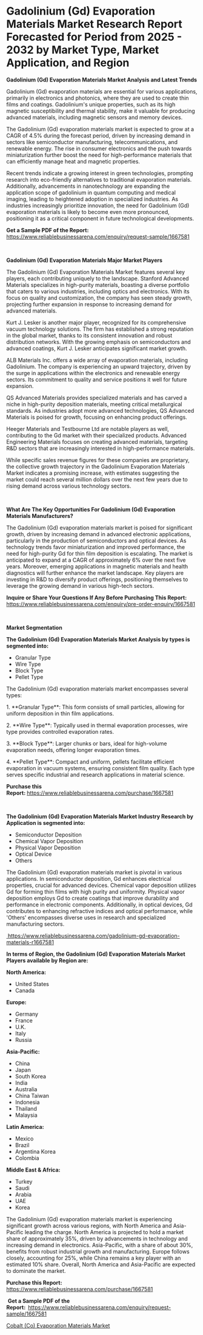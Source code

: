 <p><h1>Gadolinium (Gd) Evaporation Materials Market Research Report Forecasted for Period from 2025 -  2032 by Market Type, Market Application, and Region</h1></p><p><strong>Gadolinium (Gd) Evaporation Materials Market Analysis and Latest Trends</strong></p>
<p><p>Gadolinium (Gd) evaporation materials are essential for various applications, primarily in electronics and photonics, where they are used to create thin films and coatings. Gadolinium's unique properties, such as its high magnetic susceptibility and thermal stability, make it valuable for producing advanced materials, including magnetic sensors and memory devices.</p><p>The Gadolinium (Gd) evaporation materials market is expected to grow at a CAGR of 4.5% during the forecast period, driven by increasing demand in sectors like semiconductor manufacturing, telecommunications, and renewable energy. The rise in consumer electronics and the push towards miniaturization further boost the need for high-performance materials that can efficiently manage heat and magnetic properties.</p><p>Recent trends indicate a growing interest in green technologies, prompting research into eco-friendly alternatives to traditional evaporation materials. Additionally, advancements in nanotechnology are expanding the application scope of gadolinium in quantum computing and medical imaging, leading to heightened adoption in specialized industries. As industries increasingly prioritize innovation, the need for Gadolinium (Gd) evaporation materials is likely to become even more pronounced, positioning it as a critical component in future technological developments.</p></p>
<p><strong>Get a Sample PDF of the Report:&nbsp;</strong> <a href="https://www.reliablebusinessarena.com/enquiry/request-sample/1667581?utm_campaign=2003&utm_medium=2&utm_source=Github&utm_content=ia&utm_term=02022025&utm_id=gadolinium-gd-evaporation-materials">https://www.reliablebusinessarena.com/enquiry/request-sample/1667581</a></p>
<p>&nbsp;</p>
<p><strong>Gadolinium (Gd) Evaporation Materials Major Market Players</strong></p>
<p><p>The Gadolinium (Gd) Evaporation Materials Market features several key players, each contributing uniquely to the landscape. Stanford Advanced Materials specializes in high-purity materials, boasting a diverse portfolio that caters to various industries, including optics and electronics. With its focus on quality and customization, the company has seen steady growth, projecting further expansion in response to increasing demand for advanced materials.</p><p>Kurt J. Lesker is another major player, recognized for its comprehensive vacuum technology solutions. The firm has established a strong reputation in the global market, thanks to its consistent innovation and robust distribution networks. With the growing emphasis on semiconductors and advanced coatings, Kurt J. Lesker anticipates significant market growth.</p><p>ALB Materials Inc. offers a wide array of evaporation materials, including Gadolinium. The company is experiencing an upward trajectory, driven by the surge in applications within the electronics and renewable energy sectors. Its commitment to quality and service positions it well for future expansion.</p><p>QS Advanced Materials provides specialized materials and has carved a niche in high-purity deposition materials, meeting critical metallurgical standards. As industries adopt more advanced technologies, QS Advanced Materials is poised for growth, focusing on enhancing product offerings.</p><p>Heeger Materials and Testbourne Ltd are notable players as well, contributing to the Gd market with their specialized products. Advanced Engineering Materials focuses on creating advanced materials, targeting R&D sectors that are increasingly interested in high-performance materials.</p><p>While specific sales revenue figures for these companies are proprietary, the collective growth trajectory in the Gadolinium Evaporation Materials Market indicates a promising increase, with estimates suggesting the market could reach several million dollars over the next few years due to rising demand across various technology sectors.</p></p>
<p>&nbsp;</p>
<p><strong>What Are The Key Opportunities For Gadolinium (Gd) Evaporation Materials Manufacturers?</strong></p>
<p><p>The Gadolinium (Gd) evaporation materials market is poised for significant growth, driven by increasing demand in advanced electronic applications, particularly in the production of semiconductors and optical devices. As technology trends favor miniaturization and improved performance, the need for high-purity Gd for thin film deposition is escalating. The market is anticipated to expand at a CAGR of approximately 6% over the next five years. Moreover, emerging applications in magnetic materials and health diagnostics will further enhance the market landscape. Key players are investing in R&D to diversify product offerings, positioning themselves to leverage the growing demand in various high-tech sectors.</p></p>
<p><strong>Inquire or Share Your Questions If Any Before Purchasing This Report:</strong> <a href="https://www.reliablebusinessarena.com/enquiry/pre-order-enquiry/1667581?utm_campaign=2003&utm_medium=2&utm_source=Github&utm_content=ia&utm_term=02022025&utm_id=gadolinium-gd-evaporation-materials">https://www.reliablebusinessarena.com/enquiry/pre-order-enquiry/1667581</a></p>
<p>&nbsp;</p>
<p><strong>Market Segmentation</strong></p>
<p><strong>The Gadolinium (Gd) Evaporation Materials Market Analysis by types is segmented into:</strong></p>
<p><ul><li>Granular Type</li><li>Wire Type</li><li>Block Type</li><li>Pellet Type</li></ul></p>
<p><p>The Gadolinium (Gd) evaporation materials market encompasses several types: </p><p>1. **Granular Type**: This form consists of small particles, allowing for uniform deposition in thin film applications.  </p><p>2. **Wire Type**: Typically used in thermal evaporation processes, wire type provides controlled evaporation rates.  </p><p>3. **Block Type**: Larger chunks or bars, ideal for high-volume evaporation needs, offering longer evaporation times.  </p><p>4. **Pellet Type**: Compact and uniform, pellets facilitate efficient evaporation in vacuum systems, ensuring consistent film quality. Each type serves specific industrial and research applications in material science.</p></p>
<p><strong>Purchase this Report:&nbsp;</strong><a href="https://www.reliablebusinessarena.com/purchase/1667581?utm_campaign=2003&utm_medium=2&utm_source=Github&utm_content=ia&utm_term=02022025&utm_id=gadolinium-gd-evaporation-materials">https://www.reliablebusinessarena.com/purchase/1667581</a></p>
<p>&nbsp;</p>
<p><strong>The Gadolinium (Gd) Evaporation Materials Market Industry Research by Application is segmented into:</strong></p>
<p><ul><li>Semiconductor Deposition</li><li>Chemical Vapor Deposition</li><li>Physical Vapor Deposition</li><li>Optical Device</li><li>Others</li></ul></p>
<p><p>The Gadolinium (Gd) evaporation materials market is pivotal in various applications. In semiconductor deposition, Gd enhances electrical properties, crucial for advanced devices. Chemical vapor deposition utilizes Gd for forming thin films with high purity and uniformity. Physical vapor deposition employs Gd to create coatings that improve durability and performance in electronic components. Additionally, in optical devices, Gd contributes to enhancing refractive indices and optical performance, while 'Others' encompasses diverse uses in research and specialized manufacturing sectors.</p></p>
<p><a href="https://www.reliablebusinessarena.com/gadolinium-gd-evaporation-materials-r1667581?utm_campaign=2003&utm_medium=2&utm_source=Github&utm_content=ia&utm_term=02022025&utm_id=gadolinium-gd-evaporation-materials">&nbsp;https://www.reliablebusinessarena.com/gadolinium-gd-evaporation-materials-r1667581</a></p>
<p><strong>In terms of Region, the Gadolinium (Gd) Evaporation Materials Market Players available by Region are:</strong></p>
<p>
    <p> <strong> North America: </strong>
        <ul>
            <li>United States</li>
            <li>Canada</li>
        </ul>
        </p> 
    <p> <strong> Europe: </strong>
        <ul>
            <li>Germany</li>
            <li>France</li>
            <li>U.K.</li>
            <li>Italy</li>
            <li>Russia</li>
        </ul>
        </p> 
    <p> <strong> Asia-Pacific: </strong>
        <ul>
            <li>China</li>
            <li>Japan</li>
            <li>South Korea</li>
            <li>India</li>
            <li>Australia</li>
            <li>China Taiwan</li>
            <li>Indonesia</li>
            <li>Thailand</li>
            <li>Malaysia</li>
        </ul>
        </p> 
    <p> <strong> Latin America: </strong>
        <ul>
            <li>Mexico</li>
            <li>Brazil</li>
            <li>Argentina Korea</li>
            <li>Colombia</li>
        </ul>
        </p> 
    <p> <strong> Middle East & Africa: </strong>
        <ul>
            <li>Turkey</li>
            <li>Saudi</li>
            <li>Arabia</li>
            <li>UAE</li>
            <li>Korea</li>
        </ul>
    </p>
    </p>
<p><p>The Gadolinium (Gd) evaporation materials market is experiencing significant growth across various regions, with North America and Asia-Pacific leading the charge. North America is projected to hold a market share of approximately 35%, driven by advancements in technology and increasing demand in electronics. Asia-Pacific, with a share of about 30%, benefits from robust industrial growth and manufacturing. Europe follows closely, accounting for 25%, while China remains a key player with an estimated 10% share. Overall, North America and Asia-Pacific are expected to dominate the market.</p></p>
<p><strong>Purchase this Report: </strong><a href="https://www.reliablebusinessarena.com/purchase/1667581?utm_campaign=2003&utm_medium=2&utm_source=Github&utm_content=ia&utm_term=02022025&utm_id=gadolinium-gd-evaporation-materials">https://www.reliablebusinessarena.com/purchase/1667581</a></p>
<p>&nbsp;<strong>Get a Sample PDF of the Report:&nbsp;&nbsp;</strong><a href="https://www.reliablebusinessarena.com/enquiry/request-sample/1667581?utm_campaign=2003&utm_medium=2&utm_source=Github&utm_content=ia&utm_term=02022025&utm_id=gadolinium-gd-evaporation-materials">https://www.reliablebusinessarena.com/enquiry/request-sample/1667581</a></p>
<p><strong></strong></p>
<p><p><a href="https://github.com/mauripalmi/Market-Research-Report-List-6/blob/main/cobalt-co-evaporation-materials-market.md?utm_campaign=2003&utm_medium=2&utm_source=Github&utm_content=ia&utm_term=02022025&utm_id=gadolinium-gd-evaporation-materials">Cobalt (Co) Evaporation Materials Market</a></p></p>